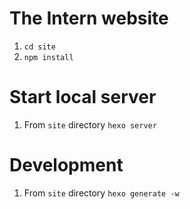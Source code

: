 # The Intern website

1. `cd site`
1. `npm install`


# Start local server

1. From `site` directory `hexo server`


# Development

1. From `site` directory `hexo generate -w`


